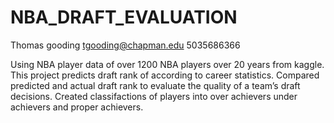 # NBA_DRAFT_EVALUATION
Thomas gooding
tgooding@chapman.edu
5035686366

Using NBA player data of over 1200 NBA players over 20 years from kaggle.
This project predicts draft rank of according to career statistics. 
Compared predicted and actual draft rank to evaluate the quality of a team’s draft decisions.
Created classifactions of players into over achievers under achievers and proper achievers.
